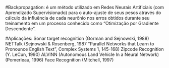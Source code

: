 #Backpropagation: 
é um método utilizado em Redes Neurais Artificiais (com Aprendizado Supervisionado) 
para o auto-ajuste de seus pesos através do cálculo da influência de cada neurônio nos erros obtidos durante seu treinamento em um processo conhecido como “Otimização por Gradiente Descendente”.

#Aplicações: 
Sonar target recognition (Gorman and Sejnowski, 1988)
NETTalk (Sejnowski & Rosenberg, 1987 “Parallel Networks that Learn to Pronounce English Text”, Complex Systems 1, 145-168)
Zipcode Recognition (Y. LeCun, 1990)
ALVINN (Autonomous Land Vehicle In a Neural Network) (Pomerleau, 1996)
Face Recognition (Mitchell, 1997)
